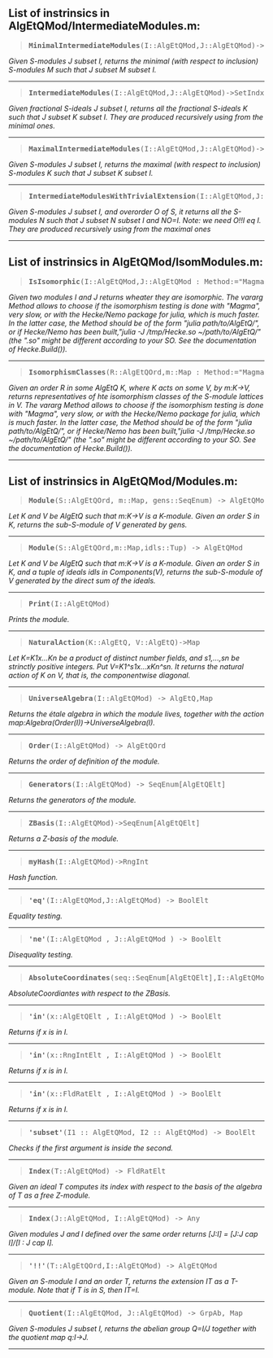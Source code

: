 ## List of instrinsics in AlgEtQMod/IntermediateModules.m:

> <pre><b>MinimalIntermediateModules</b>(I::AlgEtQMod,J::AlgEtQMod)->SetIndx[AlgEtQMod]</pre>
*Given S-modules J subset I, returns the minimal (with respect to inclusion) S-modules M such that J subset M subset I.*

---
> <pre><b>IntermediateModules</b>(I::AlgEtQMod,J::AlgEtQMod)->SetIndx[AlgEtQMod]</pre>
*Given fractional S-ideals J subset I, returns all the fractional S-ideals K such that J subset K subset I. They are produced recursively using from the minimal ones.*

---
> <pre><b>MaximalIntermediateModules</b>(I::AlgEtQMod,J::AlgEtQMod)->SetIndx[AlgEtQMod]</pre>
*Given S-modules J subset I, returns the maximal (with respect to inclusion) S-modules K such that J subset K subset I.*

---
> <pre><b>IntermediateModulesWithTrivialExtension</b>(I::AlgEtQMod,J::AlgEtQMod,O::AlgEtQOrd)->SetIndx[AlgEtQMod]</pre>
*Given S-modules J subset I, and overorder O of S, it returns all the S-modules N such that J subset N subset I and NO=I. Note: we need O!!I eq I. They are produced recursively using from the maximal ones*

---

## List of instrinsics in AlgEtQMod/IsomModules.m:

> <pre><b>IsIsomorphic</b>(I::AlgEtQMod,J::AlgEtQMod : Method:="Magma") -> BoolElt</pre>
*Given two modules I and J returns wheater they are isomorphic.
The vararg Method allows to choose if the isomorphism testing is done with "Magma", very slow, or with the Hecke/Nemo package for julia, which is much faster.
In the latter case, the Method should be of the form "julia path/to/AlgEtQ/", or if Hecke/Nemo has been built,"julia -J /tmp/Hecke.so ~/path/to/AlgEtQ/" (the ".so" might be different according to your SO. See the documentation of Hecke.Build()).*

---
> <pre><b>IsomorphismClasses</b>(R::AlgEtQOrd,m::Map : Method:="Magma") -> SeqEnum[AlgEtQMod]</pre>
*Given an order R in some AlgEtQ K, where K acts on some V, by m:K->V, returns representatives of hte isomorphism classes of the S-module lattices in V.
The vararg Method allows to choose if the isomorphism testing is done with "Magma", very slow, or with the Hecke/Nemo package for julia, which is much faster.
In the latter case, the Method should be of the form "julia path/to/AlgEtQ/", or if Hecke/Nemo has been built,"julia -J /tmp/Hecke.so ~/path/to/AlgEtQ/" (the ".so" might be different according to your SO. See the documentation of Hecke.Build()).*

---

## List of instrinsics in AlgEtQMod/Modules.m:

> <pre><b>Module</b>(S::AlgEtQOrd, m::Map, gens::SeqEnum) -> AlgEtQMod</pre>
*Let K and V be AlgEtQ such that m:K->V is a K-module. Given an order S in K, returns the sub-S-module of V generated by gens.*

---
> <pre><b>Module</b>(S::AlgEtQOrd,m::Map,idls::Tup) -> AlgEtQMod</pre>
*Let K and V be AlgEtQ such that m:K->V is a K-module. Given an order S in K, and a tuple of ideals idls in Components(V), returns the sub-S-module of V generated by the direct sum of the ideals.*

---
> <pre><b>Print</b>(I::AlgEtQMod)</pre>
*Prints the module.*

---
> <pre><b>NaturalAction</b>(K::AlgEtQ, V::AlgEtQ)->Map</pre>
*Let K=K1x...Kn be a product of distinct number fields, and s1,...,sn be strinctly positive integers. Put V=K1^s1x...xKn^sn. It returns the natural action of K on V, that is, the componentwise diagonal.*

---
> <pre><b>UniverseAlgebra</b>(I::AlgEtQMod) -> AlgEtQ,Map</pre>
*Returns the étale algebra in which the module lives, together with the action map:Algebra(Order(I))->UniverseAlgebra(I).*

---
> <pre><b>Order</b>(I::AlgEtQMod) -> AlgEtQOrd</pre>
*Returns the order of definition of the module.*

---
> <pre><b>Generators</b>(I::AlgEtQMod) -> SeqEnum[AlgEtQElt]</pre>
*Returns the generators of the module.*

---
> <pre><b>ZBasis</b>(I::AlgEtQMod)->SeqEnum[AlgEtQElt]</pre>
*Returns a Z-basis of the module.*

---
> <pre><b>myHash</b>(I::AlgEtQMod)->RngInt</pre>
*Hash function.*

---
> <pre><b>'eq'</b>(I::AlgEtQMod,J::AlgEtQMod) -> BoolElt</pre>
*Equality testing.*

---
> <pre><b>'ne'</b>(I::AlgEtQMod , J::AlgEtQMod ) -> BoolElt</pre>
*Disequality testing.*

---
> <pre><b>AbsoluteCoordinates</b>(seq::SeqEnum[AlgEtQElt],I::AlgEtQMod) -> SeqEnum</pre>
*AbsoluteCoordiantes with respect to the ZBasis.*

---
> <pre><b>'in'</b>(x::AlgEtQElt , I::AlgEtQMod ) -> BoolElt</pre>
*Returns if x is in I.*

---
> <pre><b>'in'</b>(x::RngIntElt , I::AlgEtQMod ) -> BoolElt</pre>
*Returns if x is in I.*

---
> <pre><b>'in'</b>(x::FldRatElt , I::AlgEtQMod ) -> BoolElt</pre>
*Returns if x is in I.*

---
> <pre><b>'subset'</b>(I1 :: AlgEtQMod, I2 :: AlgEtQMod) -> BoolElt</pre>
*Checks if the first argument is inside the second.*

---
> <pre><b>Index</b>(T::AlgEtQMod) -> FldRatElt</pre>
*Given an ideal T computes its index with respect to the basis of the algebra of T as a free Z-module.*

---
> <pre><b>Index</b>(J::AlgEtQMod, I::AlgEtQMod) -> Any</pre>
*Given modules J and I defined over the same order returns [J:I] = [J:J cap I]/[I : J cap I].*

---
> <pre><b>'!!'</b>(T::AlgEtQOrd,I::AlgEtQMod) -> AlgEtQMod</pre>
*Given an S-module I and an order T, returns the extension IT as a T-module. Note that if T is in S, then IT=I.*

---
> <pre><b>Quotient</b>(I::AlgEtQMod, J::AlgEtQMod) -> GrpAb, Map</pre>
*Given S-modules J subset I, returns the abelian group Q=I/J together with the quotient map q:I->J.*

---

